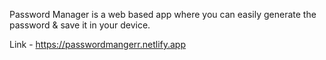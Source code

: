 Password Manager is a web based app where you can easily generate the password & save it in your device.

Link - https://passwordmangerr.netlify.app

